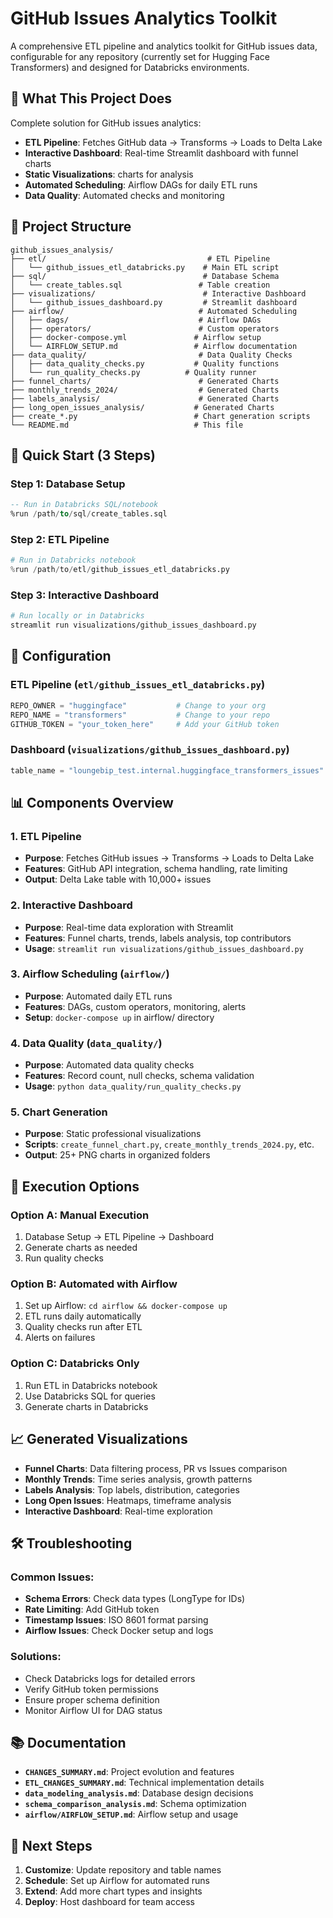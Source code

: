 # GitHub Issues Analytics Toolkit

A comprehensive ETL pipeline and analytics toolkit for GitHub issues data, configurable for any repository (currently set for Hugging Face Transformers) and designed for Databricks environments.

## 🎯 **What This Project Does**

Complete solution for GitHub issues analytics:
- **ETL Pipeline**: Fetches GitHub data → Transforms → Loads to Delta Lake
- **Interactive Dashboard**: Real-time Streamlit dashboard with funnel charts
- **Static Visualizations**: charts for analysis
- **Automated Scheduling**: Airflow DAGs for daily ETL runs
- **Data Quality**: Automated checks and monitoring

## 📁 **Project Structure**

```
github_issues_analysis/
├── etl/                                    # ETL Pipeline
│   └── github_issues_etl_databricks.py    # Main ETL script
├── sql/                                   # Database Schema
│   └── create_tables.sql                 # Table creation
├── visualizations/                        # Interactive Dashboard
│   └── github_issues_dashboard.py         # Streamlit dashboard
├── airflow/                              # Automated Scheduling
│   ├── dags/                             # Airflow DAGs
│   ├── operators/                        # Custom operators
│   ├── docker-compose.yml               # Airflow setup
│   └── AIRFLOW_SETUP.md                 # Airflow documentation
├── data_quality/                         # Data Quality Checks
│   ├── data_quality_checks.py           # Quality functions
│   └── run_quality_checks.py          # Quality runner
├── funnel_charts/                        # Generated Charts
├── monthly_trends_2024/                  # Generated Charts
├── labels_analysis/                      # Generated Charts
├── long_open_issues_analysis/           # Generated Charts
├── create_*.py                          # Chart generation scripts
└── README.md                            # This file
```

## 🚀 **Quick Start (3 Steps)**

### **Step 1: Database Setup**
```sql
-- Run in Databricks SQL/notebook
%run /path/to/sql/create_tables.sql
```

### **Step 2: ETL Pipeline**
```python
# Run in Databricks notebook
%run /path/to/etl/github_issues_etl_databricks.py
```

### **Step 3: Interactive Dashboard**
```bash
# Run locally or in Databricks
streamlit run visualizations/github_issues_dashboard.py
```

## 🔧 **Configuration**

### **ETL Pipeline** (`etl/github_issues_etl_databricks.py`)
```python
REPO_OWNER = "huggingface"           # Change to your org
REPO_NAME = "transformers"           # Change to your repo
GITHUB_TOKEN = "your_token_here"     # Add your GitHub token
```

### **Dashboard** (`visualizations/github_issues_dashboard.py`)
```python
table_name = "loungebip_test.internal.huggingface_transformers_issues"
```

## 📊 **Components Overview**

### **1. ETL Pipeline**
- **Purpose**: Fetches GitHub issues → Transforms → Loads to Delta Lake
- **Features**: GitHub API integration, schema handling, rate limiting
- **Output**: Delta Lake table with 10,000+ issues

### **2. Interactive Dashboard**
- **Purpose**: Real-time data exploration with Streamlit
- **Features**: Funnel charts, trends, labels analysis, top contributors
- **Usage**: `streamlit run visualizations/github_issues_dashboard.py`

### **3. Airflow Scheduling** (`airflow/`)
- **Purpose**: Automated daily ETL runs
- **Features**: DAGs, custom operators, monitoring, alerts
- **Setup**: `docker-compose up` in airflow/ directory

### **4. Data Quality** (`data_quality/`)
- **Purpose**: Automated data quality checks
- **Features**: Record count, null checks, schema validation
- **Usage**: `python data_quality/run_quality_checks.py`

### **5. Chart Generation**
- **Purpose**: Static professional visualizations
- **Scripts**: `create_funnel_chart.py`, `create_monthly_trends_2024.py`, etc.
- **Output**: 25+ PNG charts in organized folders

## 🎯 **Execution Options**

### **Option A: Manual Execution**
1. Database Setup → ETL Pipeline → Dashboard
2. Generate charts as needed
3. Run quality checks

### **Option B: Automated with Airflow**
1. Set up Airflow: `cd airflow && docker-compose up`
2. ETL runs daily automatically
3. Quality checks run after ETL
4. Alerts on failures

### **Option C: Databricks Only**
1. Run ETL in Databricks notebook
2. Use Databricks SQL for queries
3. Generate charts in Databricks

## 📈 **Generated Visualizations**

- **Funnel Charts**: Data filtering process, PR vs Issues comparison
- **Monthly Trends**: Time series analysis, growth patterns
- **Labels Analysis**: Top labels, distribution, categories
- **Long Open Issues**: Heatmaps, timeframe analysis
- **Interactive Dashboard**: Real-time exploration

## 🛠️ **Troubleshooting**

### **Common Issues:**
- **Schema Errors**: Check data types (LongType for IDs)
- **Rate Limiting**: Add GitHub token
- **Timestamp Issues**: ISO 8601 format parsing
- **Airflow Issues**: Check Docker setup and logs

### **Solutions:**
- Check Databricks logs for detailed errors
- Verify GitHub token permissions
- Ensure proper schema definition
- Monitor Airflow UI for DAG status

## 📚 **Documentation**

- **`CHANGES_SUMMARY.md`**: Project evolution and features
- **`ETL_CHANGES_SUMMARY.md`**: Technical implementation details
- **`data_modeling_analysis.md`**: Database design decisions
- **`schema_comparison_analysis.md`**: Schema optimization
- **`airflow/AIRFLOW_SETUP.md`**: Airflow setup and usage

## 🚀 **Next Steps**

1. **Customize**: Update repository and table names
2. **Schedule**: Set up Airflow for automated runs
3. **Extend**: Add more chart types and insights
4. **Deploy**: Host dashboard for team access
